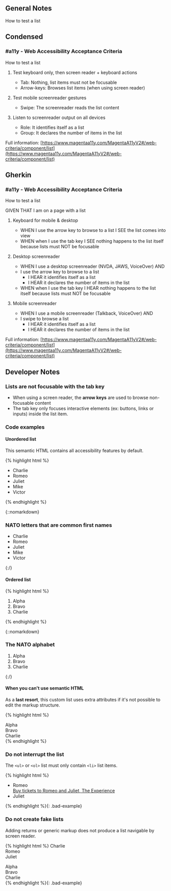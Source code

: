## General Notes

How to test a list

## Condensed

### #a11y - Web Accessibility Acceptance Criteria

How to test a list

1. Test keyboard only, then screen reader + keyboard actions

   - Tab: Nothing, list items must not be focusable
   - Arrow-keys: Browses list items (when using screen reader)

2. Test mobile screenreader gestures

   - Swipe: The screenreader reads the list content

3. Listen to screenreader output on all devices

   - Role: It identifies itself as a list
   - Group: It declares the number of items in the list

Full information: [https://www.magentaa11y.com/MagentaA11yV2#/web-criteria/component/list](https://www.magentaa11y.com/MagentaA11yV2#/web-criteria/component/list)

## Gherkin

### #a11y - Web Accessibility Acceptance Criteria

How to test a list

GIVEN THAT I am on a page with a list

1. Keyboard for mobile & desktop

   - WHEN I use the arrow key to browse to a list I SEE the list comes into view
   - WHEN when I use the tab key I SEE nothing happens to the list itself because lists must NOT be focusable

2. Desktop screenreader

   - WHEN I use a desktop screenreader (NVDA, JAWS, VoiceOver) AND 
   - I use the arrow key to browse to a list
      - I HEAR it identifies itself as a list
      - I HEAR it declares the number of items in the list
   - WHEN when I use the tab key I HEAR nothing happens to the list itself because lists must NOT be focusable

3. Mobile screenreader

   - WHEN I use a mobile screenreader (Talkback, VoiceOver) AND
   - I swipe to browse a list
      - I HEAR it identifies itself as a list
      - I HEAR it declares the number of items in the list


Full information: [https://www.magentaa11y.com/MagentaA11yV2#/web-criteria/component/list](https://www.magentaa11y.com/MagentaA11yV2#/web-criteria/component/list)

## Developer Notes

### Lists are not focusable with the tab key

- When using a screen reader, the **arrow keys** are used to browse non-focusable content
- The tab key only focuses interactive elements (ex: buttons, links or inputs) inside the list item.

### Code examples

#### Unordered list

This semantic HTML contains all accessibility features by default.

{% highlight html %}
<ul>
  <li>Charlie</li>
  <li>Romeo</li>
  <li>Juliet</li>
  <li>Mike</li>
  <li>Victor</li>
</ul>
{% endhighlight %}

{::nomarkdown}
<example>
<h3>NATO letters that are common first names</h3>
<ul>
  <li>Charlie</li>
  <li>Romeo</li>
  <li>Juliet</li>
  <li>Mike</li>
  <li>Victor</li>
</ul>
</example>
{:/}


#### Ordered list

{% highlight html %}
<ol>
  <li>Alpha</li>
  <li>Bravo</li>
  <li>Charlie</li>
</ol>
{% endhighlight %}

{::nomarkdown}
<example>
<h3>The NATO alphabet</h3>
<ol>
  <li>Alpha</li>
  <li>Bravo</li>
  <li>Charlie</li>
</ol>
</example>
{:/}

#### When you can't use semantic HTML

As a **last resort**, this custom list uses extra attributes if it's not possible to edit the markup structure.

{% highlight html %}
<!-- The NATO alphabet -->
<div role="list">
  <div role="listitem">Alpha</div>
  <div role="listitem">Bravo</div>
  <div role="listitem">Charlie</div>
</div>
{% endhighlight %}

### Do not interrupt the list

The `<ul>` or `<ol>` list must only contain `<li>` list items.

{% highlight html %}
<!-- Starcrossed NATO letters -->
<ul>
  <li>Romeo</li>
  <div>
    <a href="#">Buy tickets to Romeo and Juliet, The Experience</a>
  </div>
  <li>Juliet</li>
</ul>
{% endhighlight %}{: .bad-example}

### Do not create fake lists

Adding returns or generic markup does not produce a list navigable by screen reader.

{% highlight html %}
Charlie <br/>
Romeo <br/>
Juliet <br/>

<div>Alpha</div>
<div>Bravo</div>
<div>Charlie</div>
{% endhighlight %}{: .bad-example}
